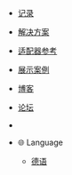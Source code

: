 * [记录](/README)
* [解决方案](lib/README)
* [适配器参考](adapterref/adapterliste)
* [展示案例](showcases/README)
* [博客](http://iobroker.net/docu/?cat=1&lang=de)
* [论坛](https://forum.iobroker.net)
* []()

* 🌐 Language
  * [德语](/README)
